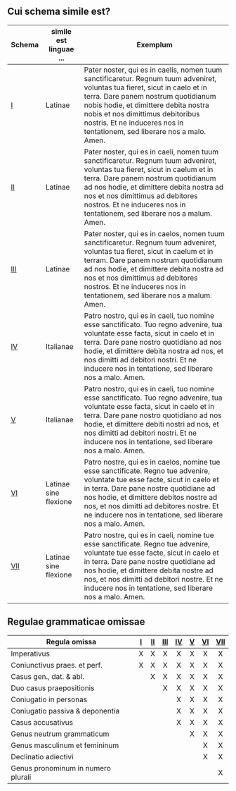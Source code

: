 ## Cui schema simile est?

| Schema           | simile est linguae ...  | Exemplum           |
|------------------|-------------------------|--------------------|
| [I](Schema-I)  | Latinae | Pater noster, qui es in caelis, nomen tuum sanctificaretur. Regnum tuum adveniret, voluntas tua fieret, sicut in caelo et in terra. Dare panem nostrum quotidianum nobis hodie, et dimittere debita nostra nobis et nos dimittimus debitoribus nostris. Et ne induceres nos in tentationem, sed liberare nos a malo. Amen. |
| [II](Schema-II) | Latinae | Pater noster, qui es in caeli, nomen tuum sanctificaretur. Regnum tuum adveniret, voluntas tua fieret, sicut in caelum et in terra. Dare panem nostrum quotidianum ad nos hodie, et dimittere debita nostra ad nos et nos dimittimus ad debitores nostros. Et ne induceres nos in tentationem, sed liberare nos a malum. Amen. |
| [III](Schema-III) | Latinae | Pater noster, qui es in caelos, nomen tuum sanctificaretur. Regnum tuum adveniret, voluntas tua fieret, sicut in caelum et in terram. Dare panem nostrum quotidianum ad nos hodie, et dimittere debita nostra ad nos et nos dimittimus ad debitores nostros. Et ne induceres nos in tentationem, sed liberare nos a malum. Amen. |
| [IV](Schema-IV) | Italianae | Patro nostro, qui es in caeli, tuo nomine esse sanctificato. Tuo regno advenire, tua voluntate esse facta, sicut in caelo et in terra. Dare pane nostro quotidiano ad nos hodie, et dimittere debita nostra ad nos, et nos dimitti ad debitori nostri. Et ne inducere nos in tentatione, sed liberare nos a malo. Amen. |
| [V](Schema-V) |  Italianae | Patro nostro, qui es in caeli, tuo nomine esse sanctificato. Tuo regno advenire, tua voluntate esse facta, sicut in caelo et in terra. Dare pane nostro quotidiano ad nos hodie, et dimittere debiti nostri ad nos, et nos dimitti ad debitori nostri. Et ne inducere nos in tentatione, sed liberare nos a malo. Amen. |
| [VI](Schema-VI) |  Latinae sine flexione | Patro nostre, qui es in caelos, nomine tue esse sanctificate. Regno tue advenire, voluntate tue esse facte, sicut in caelo et in terra. Dare pane nostre quotidiane ad nos hodie, et dimittere debitos nostre ad nos, et nos dimitti ad debitores nostre. Et ne inducere nos in tentatione, sed liberare nos a malo. Amen. |
| [VII](Schema-VII) | Latinae sine flexione | Patro nostre, qui es in caeli, nomine tue esse sanctificate. Regno tue advenire, voluntate tue esse facte, sicut in caelo et in terra. Dare pane nostre quotidiane ad nos hodie, et dimittere debita nostre ad nos, et nos dimitti ad debitori nostre. Et ne inducere nos in tentatione, sed liberare nos a malo. Amen. |

## Regulae grammaticae omissae

| Regula omissa | [I](Schema-I) | [II](Schema-II) | [III](Schema-III) | [IV](Schema-IV) | [V](Schema-V) | [VI](Schema-VI) | [VII](Schema-VII) |
|-----------------------------------------|:-----:|:-:|:--:|:---:|:--:|:-:|:--:|
| Imperativus                             | X     | X | X  | X   | X  | X | X  |
| Coniunctivus praes. et perf.            | X     | X | X  | X   | X  | X | X  |
| Casus gen., dat. & abl.                 |       | X | X  | X   | X  | X | X  |
| Duo casus praepositionis                |       |   | X  | X   | X  | X | X  |
| Coniugatio in personas                  |       |   |    | X   | X  | X | X  |
| Coniugatio passiva & deponentia         |       |   |    | X   | X  | X | X  |
| Casus accusativus                       |       |   |    | X   | X  | X | X  |
| Genus neutrum grammaticum               |       |   |    |     | X  | X | X  |
| Genus masculinum et femininum           |       |   |    |     |    | X | X  |
| Declinatio adiectivi                    |       |   |    |     |    | X | X  |
| Genus pronominum in numero plurali      |       |   |    |     |    |   | X  |
